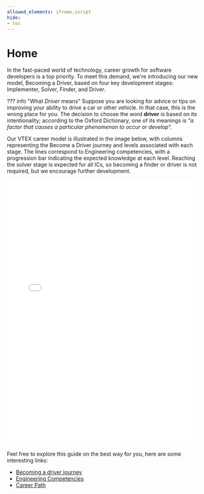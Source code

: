 ```yaml
---
allowed_elements: iframe,script
hide:
- toc
---
```


# Home

In the fast-paced world of technology, career growth for software developers is a top priority. To meet this demand, we're introducing our new model, Becoming a Driver, based on four key development stages: Implementer, Solver, Finder, and Driver.

??? info "What *Driver* means"
    Suppose you are looking for advice or tips on improving your ability to drive a car or other vehicle. In that case, this is the wrong place for you. The decision to choose the word **driver** is based on its intentionality; according to the Oxford Dictionary, one of its meanings is _"a factor that causes a particular phenomenon to occur or develop"._

Our VTEX career model is illustrated in the image below, with columns representing the Become a Driver journey and levels associated with each stage. The lines correspond to Engineering competencies, with a progression bar indicating the expected knowledge at each level. Reaching the solver stage is expected for all ICs, so becoming a finder or driver is not required, but we encourage further development.

<iframe id="stairs-chart" src="stairs-chart.html" width="100%" height="700px" frameBorder="0"></iframe><script>updateStyles()</script>

Feel free to explore this guide on the best way for you, here are some interesting links:

* [Becoming a driver journey](journey.md)
* [Engineering Competencies](competencies/index.md)
* [Career Path](career-path/index.md)
